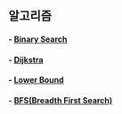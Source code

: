 ## 알고리즘  

#### - [Binary Search](https://github.com/ahnsoheee/Algorithm/blob/master/Algorithm/binary_search.md)
#### - [Dijkstra](https://github.com/ahnsoheee/Algorithm/blob/master/Algorithm/dijkstra.md)
#### - [Lower Bound](https://github.com/ahnsoheee/Algorithm/blob/master/Algorithm/lower_bound.md)
#### - [BFS(Breadth First Search)](https://github.com/ahnsoheee/Algorithm/blob/master/Algorithm/BFS.md)